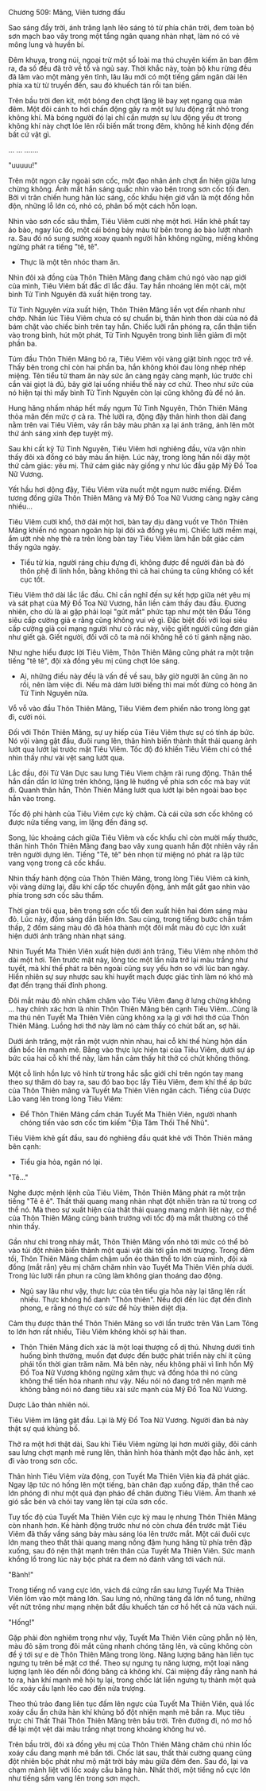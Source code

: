 




Chương 509: Mãng, Viên tương đấu


Sao sáng đầy trời, ánh trăng lạnh lẽo sáng tỏ từ phía chân trời, đem toàn bộ sơn mạch bao vây trong một tầng ngân quang nhàn nhạt, làm nó có vẻ mông lung và huyền bí.

Đêm khuya, trong núi, ngoại trừ một số loài ma thú chuyên kiếm ăn ban đêm ra, đa số đều đã trở về tổ và ngủ say. Thời khắc này, toàn bộ khu rừng đều đã lâm vào một mảng yên tĩnh, lâu lâu mới có một tiếng gầm ngân dài lên phía xa từ từ truyền đến, sau đó khuếch tán rồi tan biến.

Trên bầu trời đen kịt, một bóng đen chợt lặng lẽ bay xẹt ngang qua màn đêm. Một đôi cánh to hơi chấn động gây ra một sự lưu động rất nhỏ trong không khí. Mà bóng người đó lại chỉ cần mượn sự lưu động yếu ớt trong không khí này chợt lóe lên rồi biến mất trong đêm, không hề kinh động đến bất cứ vật gì.

… … …....

"uuuuu!"

Trên một ngọn cây ngoài sơn cốc, một đạo nhân ảnh chợt ẩn hiện giữa lưng chừng không. Ánh mắt hắn sáng quắc nhìn vào bên trong sơn cốc tối đen. Bởi vì trân chiến hung hãn lúc sáng, cốc khẩu hiện giờ vẫn là một đống hỗn độn, những lỗ lớn có, nhỏ có, phân bố một cách hỗn loạn.

Nhìn vào sơn cốc sâu thẳm, Tiêu Viêm cười nhẹ một hơi. Hắn khẽ phất tay áo bào, ngay lúc đó, một cái bóng bảy màu từ bên trong áo bào lướt nhanh ra. Sau đó nó sung sướng xoay quanh người hắn không ngừng, miếng không ngừng phát ra tiếng "tê, tê".

- Thực là một tên nhóc tham ăn.

Nhìn đôi xà đồng của Thôn Thiên Mãng đang chăm chú ngó vào nạp giới của mình, Tiêu Viêm bất đắc dĩ lắc đầu. Tay hắn nhoáng lên một cái, một bình Tử Tinh Nguyên đã xuất hiện trong tay.

Tử Tinh Nguyên vừa xuất hiện, Thôn Thiên Mãng liền vọt đến nhanh như chớp. Nhân lúc Tiêu Viêm chưa có sự chuẩn bị, thân hình thon dài của nó đã bám chặt vào chiếc bình trên tay hắn. Chiếc lưỡi rắn phóng ra, cẩn thận tiến vào trong bình, hút một phát, Tử Tinh Nguyên trong bình liền giảm đi một phần ba.

Túm đầu Thôn Thiên Mãng bỏ ra, Tiêu Viêm vội vàng giật bình ngọc trở về. Thấy bên trong chỉ còn hai phần ba, hắn không khỏi đau lòng nhép nhép miệng. Tên tiểu tử tham ăn này sức ăn càng ngày càng mạnh, lúc trước chỉ cần vài giọt là đủ, bây giờ lại uống nhiều thế này cơ chứ. Theo như sức của nó hiện tại thì mấy bình Tử Tinh Nguyên còn lại cũng không đủ để nó ăn.

Hung hăng nhấm nháp hết mấy ngụm Tử Tinh Nguyên, Thôn Thiên Mãng thỏa mãn đến mức ợ cả ra. Thè lưỡi ra, động đậy thân hình thon dài đang nằm trên vai Tiêu Viêm, vảy rắn bảy màu phản xạ lại ánh trăng, ánh lên môt thứ ánh sáng xinh đẹp tuyệt mỹ.

Sau khi cất kỹ Tử Tinh Nguyên, Tiêu Viêm hơi nghiêng đầu, vừa vặn nhìn thấy đôi xà đồng có bảy màu ẩn hiện. Lúc này, trong lòng hắn nổi dậy một thứ cảm giác: yêu mị. Thứ cảm giác này giống y như lúc đầu gặp Mỹ Đồ Toa Nữ Vương.

Yết hầu hơi dộng đậy, Tiêu Viêm vừa nuốt một ngụm nước miếng. Điểm tương đồng giữa Thôn Thiên Mãng và Mỹ Đồ Toa Nữ Vương càng ngày càng nhiều…

Tiêu Viêm cười khổ, thở dài một hơi, bàn tay dịu dàng vuốt ve Thôn Thiên Mãng khiến nó ngoan ngoãn híp lại đôi xà đồng yêu mị. Chiếc lưỡi mềm mại, ẩm ướt nhè nhẹ thè ra trên lòng bàn tay Tiêu Viêm làm hắn bất giác cảm thấy ngứa ngáy.

- Tiểu tử kia, người ráng chịu đựng đi, không được để người đàn bà đó thôn phệ đi linh hồn, bằng không thì cả hai chúng ta cũng không có kết cục tốt.

Tiêu Viêm thở dài lắc lắc đầu. Chỉ cần nghĩ đến sự kết hợp giữa nét yêu mị và sát phạt của Mỹ Đồ Toa Nữ Vương, hắn liền cảm thấy đau đầu. Đương nhiên, cho dù là ai gặp phải loại "gút mắt" phức tạp như một tên Đấu Tông siêu cấp cường giả e rằng cũng không vui vẻ gì. Đặc biệt đối với loại siêu cấp cường giả coi mạng người như cỏ rác này, việc giết người cũng đơn giản như giết gà. Giết người, đối với cô ta mà nói không hề có tí gánh nặng nào.

Như nghe hiểu được lời Tiêu Viêm, Thôn Thiên Mãng cũng phát ra một trận tiếng "tê tê", đội xà đồng yêu mị cũng chợt lóe sáng.

- Ai, những điều này đều là vấn đề về sau, bây giờ người ăn cũng ăn no rồi, nên làm việc đi. Nếu mà dám lười biếng thì mai mốt đừng có hòng ăn Tử Tinh Nguyên nữa.

Vỗ vỗ vào đầu Thôn Thiên Mãng, Tiêu Viêm đem phiền não trong lòng gạt đi, cười nói.

Đối với Thôn Thiên Mãng, sự uy hiếp của Tiêu Viêm thực sự có tính áp bức. Nó vội vàng gật đầu, đuôi rung lên, thân hình biến thành thất thải quang ảnh lướt qua lướt lại trước mặt Tiêu Viêm. Tốc độ đó khiến Tiêu Viêm chỉ có thể nhìn thấy như vài vệt sang lướt qua.

Lắc đầu, đôi Tử Vân Dực sau lưng Tiêu Viem chậm rãi rung động. Thân thể hắn dần dần lơ lửng trên không, lặng lẽ hướng về phía sơn cốc mà bay vút đi. Quanh thân hắn, Thôn Thiên Mãng lướt qua lướt lại bên ngoài bao bọc hắn vào trong.

Tốc độ phi hành của Tiêu Viêm cực kỳ chậm. Cả cái cửa sơn cốc không có được nửa tiếng vang, im lặng đến đáng sợ.

Song, lúc khoảng cách giữa Tiêu Viêm và cốc khẩu chỉ còn mười mấy thước, thân hình Thôn Thiên Mãng đang bao vây xung quanh hắn đột nhiên vảy rắn trên người dựng lên. Tiếng "Tê, tê" bén nhọn từ miệng nó phát ra lập tức vang vọng trong cả cốc khẩu.

Nhìn thấy hành động của Thôn Thiên Mãng, trong lòng Tiêu Viêm cả kinh, vội vàng dừng lại, đấu khí cấp tốc chuyển động, ảnh mắt gắt gao nhìn vào phía trong sơn cốc sâu thẩm.

Thời gian trôi qua, bên trong sơn cốc tối đen xuất hiện hai đóm sáng màu đỏ. Lúc này, đốm sáng dần biến lớn. Sau cùng, trong tiếng bước chân trầm thấp, 2 đốm sáng màu đỏ đã hóa thành một đôi mắt màu đỏ cực lớn xuất hiện dưới ánh trăng nhàn nhạt sáng.

Nhìn Tuyết Ma Thiên Viên xuất hiện dưới ánh trăng, Tiêu Viêm nhẹ nhõm thở dài một hơi. Tên trước mặt này, lông tóc một lần nữa trở lại màu trắng như tuyết, mà khí thế phát ra bên ngoài cũng suy yếu hơn so với lúc ban ngày. Hiển nhiên sự suy nhược sau khi huyết mạch được giác tỉnh làm nó khó mà đạt đến trạng thái đỉnh phong.

Đôi mắt màu đỏ nhìn chăm chăm vào Tiêu Viêm đang ở lưng chừng không … hay chính xác hơn là nhìn Thôn Thiên Mãng bên cạnh Tiêu Viêm…Cùng là ma thú nên Tuyết Ma Thiên Viên cũng không xa lạ gì với hơi thở của Thôn Thiên Mãng. Luồng hơi thở này làm nó cảm thấy có chút bất an, sợ hãi.

Dưới ánh trăng, một rắn một vượn nhìn nhau, hai cỗ khí thế hùng hộn dần dần bốc lên mạnh mẽ. Bằng vào thực lực hiện tại của Tiêu Viêm, dưới sự áp bức của hai cỗ khí thế này, làm hắn cảm thấy hít thở có chút không thông.

Một cỗ linh hồn lực vô hình từ trong hắc sắc giới chỉ trên ngón tay mang theo sự thăm dò bay ra, sau đó bao bọc lấy Tiêu Viêm, đem khí thế áp bức của Thôn Thiên mãng và Tuyết Ma Thiên Viên ngăn cách. Tiếng của Dược Lão vang lên trong lòng Tiêu Viêm:

- Để Thôn Thiên Mãng cầm chân Tuyết Ma Thiên Viên, người nhanh chóng tiến vào sơn cốc tìm kiếm "Địa Tâm Thối Thể Nhũ".

Tiêu Viêm khẽ gất đầu, sau đó nghiêng đầu quát khẽ với Thôn Thiên mãng bên cạnh:

- Tiểu gia hỏa, ngăn nó lại.

"Tê…"

Nghe được mệnh lệnh cũa Tiêu Viêm, Thôn Thiên Mãng phát ra một trận tiếng "Tê ê ê". Thất thải quang mang nhàn nhạt đột nhiên tràn ra từ trong cơ thể nó. Mà theo sự xuất hiện của thất thải quang mang mãnh liệt này, cơ thể của Thôn Thiên Mãng cũng bành trướng với tốc độ mà mắt thường có thể nhìn thấy.

Gần như chỉ trong nháy mắt, Thôn Thiên Mãng vốn nhỏ tới mức có thể bỏ vào túi đột nhiên biến thành một quái vật dài tới gần mời trượng. Trong đêm tối, Thôn Thiên Mãng chầm chậm uốn éo thân thể to lớn của mình, đội xà đồng (mắt rắn) yêu mị chăm chăm nhìn vào Tuyết Ma Thiên Viên phía dưới. Trong lúc lưỡi rắn phun ra cũng làm không gian thoáng dao động.

- Ngủ say lâu như vậy, thực lực của tên tiểu gia hỏa này lại tăng lên rất nhiều. Thực không hổ danh "Thôn thiên". Nếu đợi đến lúc đạt đến đỉnh phong, e rằng nó thực có sức để hủy thiên diệt địa.

Cảm thụ được thân thể Thôn Thiên Mãng so với lần trước trên Vân Lam Tông to lớn hơn rất nhiều, Tiêu Viêm không khỏi sợ hãi than.

- Thôn Thiên Mãng đích xác là một loại thượng cổ dị thú. Nhưng dưới tình huống bình thường, muốn đạt được đến bước phát triển này chí ít cũng phái tốn thời gian trăm năm. Mà bên này, nếu không phải vì linh hồn Mỹ Đồ Toa Nữ Vương không ngừng xâm thực và đồng hóa thì nó cũng không thể tiến hóa nhanh như vậy. Nếu nói nó đang trở nên mạnh mẽ không bằng nói nó đang tiêu xài sức mạnh của Mỹ Đồ Toa Nữ Vương.

Dược Lão thản nhiên nói.

Tiêu Viêm im lặng gật đầu. Lại là Mỹ Đồ Toa Nữ Vương. Người đàn bà này thật sự quá khủng bố.

Thở ra một hơi thật dài, Sau khi Tiêu Viêm ngừng lại hơn mười giây, đôi cánh sau lưng chợt mạnh mẽ rung lên, thân hình hóa thành một đạo hắc ảnh, xẹt đi vào trong sơn cốc.

Thân hình Tiêu Viêm vừa động, con Tuyết Ma Thiên Viên kia đã phát giác. Ngay lập tức nó hống lên một tiếng, bàn chân đạp xuống đấp, thân thể cao lớn phóng đi như một quả đạn pháo để chăn đường Tiêu Viêm. Âm thanh xé gió sắc bén và chói tay vang lên tại cửa sơn cốc.

Tuy tốc độ của Tuyết Ma Thiên Viên cực kỳ mau lẹ nhưng Thôn Thiên Mãng còn nhanh hơn. Kẻ hành động trước như nó còn chưa đến trước mặt Tiêu Viêm đã thấy vầng sáng bảy màu sáng lóa lên trước mắt. Một cái đuôi cực lớn mang theo thất thải quang mang nồng đậm hung hăng từ phía trên đập xuống, sau đó nện thật mạnh trên thân của Tuyết Ma Thiên Viên. Sức manh khổng lồ trong lúc này bộc phát ra đem nó đánh văng tới vách núi.

"Bành!"

Trong tiếng nổ vang cực lớn, vách đá cứng rắn sau lưng Tuyết Ma Thiên Viên lõm vào một mảng lớn. Sau lưng nó, những tảng đá lớn nổ tung, những vết nứt trông như mạng nhện bắt đầu khuếch tán cơ hồ hết cả nửa vách núi.

"Hống!"

Gặp phải đòn nghiêm trọng như vậy, Tuyết Ma Thiên Viên cũng phẫn nộ lên, màu đỏ sậm trong đôi mắt cũng nhanh chóng tăng lên, và cũng không còn để ý tới sự e dè Thôn Thiên Mãng trong lòng. Năng lượng băng hàn liên tục ngưng tụ trên bề mặt cơ thể. Theo sự ngưng tụ năng lượng, một loại năng lượng lạnh lẽo đến nỗi đóng băng cả không khí. Cái miệng đầy rằng nanh há to ra, hàn khí mạnh mẽ hội tụ lại, trong chốc lát liền ngưng tụ thành một quả lốc xoáy cầu lạnh lẽo cao đến nửa trượng.

Theo thủ trảo đang liên tục đấm lên ngực của Tuyết Ma Thiên Viên, quả lốc xoáy cầu ẩn chứa hàn khí khủng bố đột nhiện mạnh mẽ bắn ra. Mục tiêu trực chỉ Thất Thải Thôn Thiên Mãng trên bầu trời. Trên đường đi, nó mơ hồ để lại một vệt dài màu trắng nhạt trong khoảng không hư vô.

Trên bầu trời, đôi xà đồng yêu mị của Thôn Thiên Mãng chăm chú nhìn lốc xoáy cầu đang mạnh mẽ bắn tới. Chốc lát sau, thất thải cường quang cũng đột nhiên bộc phát như mộ mặt trời bảy màu giữa đêm đen. Sau đó, lại va chạm mãnh liệt với lốc xoáy cầu băng hàn. Nhất thời, một tiếng nổ cực lớn như tiếng sấm vang lên trong sơn mạch.




